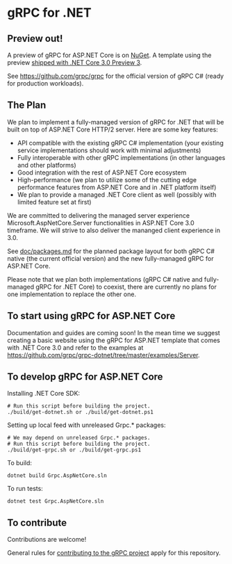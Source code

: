 # gRPC for .NET

## Preview out!

A preview of gRPC for ASP.NET Core is on [NuGet](https://www.nuget.org/packages/Grpc.AspNetCore.Server). A template using the preview [shipped with .NET Core 3.0 Preview 3](https://devblogs.microsoft.com/aspnet/asp-net-core-updates-in-net-core-3-0-preview-3/).

See https://github.com/grpc/grpc for the official version of gRPC C# (ready for production workloads).

## The Plan

We plan to implement a fully-managed version of gRPC for .NET that will be built on top of ASP.NET Core HTTP/2 server.
Here are some key features:
- API compatible with the existing gRPC C# implementation (your existing service implementations should work with minimal adjustments)
- Fully interoperable with other gRPC implementations (in other languages and other platforms)
- Good integration with the rest of ASP.NET Core ecosystem
- High-performance (we plan to utilize some of the cutting edge performance features from ASP.NET Core and in .NET platform itself)
- We plan to provide a managed .NET Core client as well (possibly with limited feature set at first)

We are committed to delivering the managed server experience Microsoft.AspNetCore.Server functionalities in ASP.NET Core 3.0 timeframe. We will strive to also deliver the mananged client experience in 3.0.

See [doc/packages.md](doc/packages.md) for the planned package layout for both gRPC C# native (the current official version) and the new fully-managed gRPC for ASP.NET Core.

Please note that we plan both implementations (gRPC C# native and fully-managed gRPC for .NET Core) to coexist, there are currently no plans for one implementation to replace the other one.

## To start using gRPC for ASP.NET Core

Documentation and guides are coming soon! In the mean time we suggest creating a basic website using the gRPC for ASP.NET template that comes with .NET Core 3.0 and refer to the examples at https://github.com/grpc/grpc-dotnet/tree/master/examples/Server.

## To develop gRPC for ASP.NET Core

Installing .NET Core SDK:
```
# Run this script before building the project.
./build/get-dotnet.sh or ./build/get-dotnet.ps1
```

Setting up local feed with unreleased Grpc.* packages:
```
# We may depend on unreleased Grpc.* packages.
# Run this script before building the project.
./build/get-grpc.sh or ./build/get-grpc.ps1
```

To build:
```
dotnet build Grpc.AspNetCore.sln
```

To run tests:
```
dotnet test Grpc.AspNetCore.sln
```

## To contribute

Contributions are welcome!

General rules for [contributing to the gRPC project](https://github.com/grpc/grpc/blob/master/CONTRIBUTING.md) apply for this repository.
